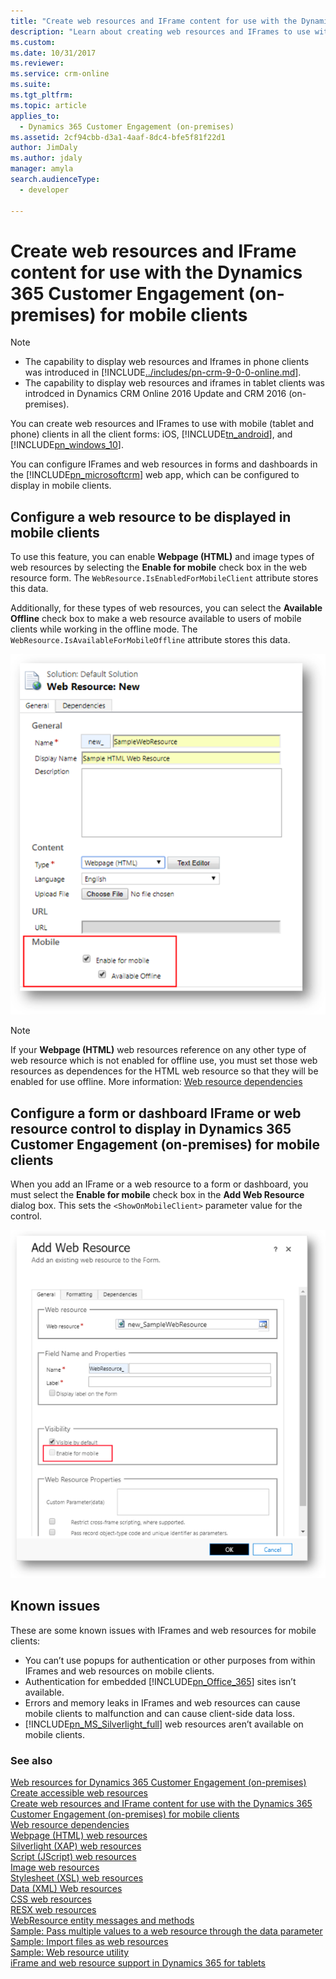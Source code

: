 ```yaml
---
title: "Create web resources and IFrame content for use with the Dynamics 365 Customer Engagement (on-premises) for mobile clients (Developer Guide for Dynamics 365 Customer Engagement (on-premises)) | MicrosoftDocs"
description: "Learn about creating web resources and IFrames to use with the Dynamics 365 Customer Engagement (on-premises) for mobile clients: iOS, Android, and Windows 10."
ms.custom: 
ms.date: 10/31/2017
ms.reviewer: 
ms.service: crm-online
ms.suite: 
ms.tgt_pltfrm: 
ms.topic: article
applies_to: 
  - Dynamics 365 Customer Engagement (on-premises)
ms.assetid: 2cf94cbb-d3a1-4aaf-8dc4-bfe5f81f22d1
author: JimDaly
ms.author: jdaly
manager: amyla
search.audienceType: 
  - developer

---
```

# Create web resources and IFrame content for use with the Dynamics 365 Customer Engagement (on-premises) for mobile clients

> [!NOTE]
> - The capability to display web resources and Iframes in phone clients was introduced in [!INCLUDE[../includes/pn-crm-9-0-0-online.md](../includes/pn-crm-9-0-0-online.md)].
> - The capability to display web resources and iframes in tablet clients was introdced in Dynamics CRM Online 2016 Update and CRM 2016 (on-premises).


You can create web resources and IFrames to use with mobile (tablet and phone) clients in all the client forms: iOS, [!INCLUDE[tn_android](../includes/tn-android.md)], and [!INCLUDE[pn_windows_10](../includes/pn-windows-10.md)]. 
  
 You can configure IFrames and web resources in forms and dashboards in the [!INCLUDE[pn_microsoftcrm](../includes/pn-microsoftcrm.md)] web app, which can be configured to display in mobile clients.  
  
<a name="BKMK_ConfigureWebResource"></a>   

## Configure a web resource to be displayed in mobile clients  

To use this feature, you can enable **Webpage (HTML)** and image types of web resources by selecting the **Enable for mobile** check box in the web resource form. The `WebResource.IsEnabledForMobileClient` attribute stores this data.  

Additionally, for these types of web resources, you can select the **Available Offline** check box to make a web resource available to users of mobile clients while working in the offline mode. The `WebResource.IsAvailableForMobileOffline` attribute stores this data.  

![Enable a web resource for mobile clients](media/web-resource-enable-for-mobile.png)  

> [!NOTE]
> If your **Webpage (HTML)** web resources reference on any other type of web resource which is not enabled for offline use, you must set those web resources as dependences for the HTML web resource so that they will be enabled for use offline. More information: [Web resource dependencies](web-resource-dependencies.md)
  
<a name="BKMK_ConfigureControl"></a>

## Configure a form or dashboard IFrame or web resource control to display in Dynamics 365 Customer Engagement (on-premises) for mobile clients  

When you add an IFrame or a web resource to a form or dashboard, you must select the **Enable for mobile** check box in the **Add Web Resource** dialog box. 
 This sets the `<ShowOnMobileClient>` parameter value for the control.  
  
 ![Select Enable for mobile check box](media/enable-mobile-web-resource-control.PNG)  
  
<a name="BKMK_KnownIssues"></a>

## Known issues  

 These are some known issues with IFrames and web resources for mobile clients:  
  
- You can’t use popups for authentication or other purposes from within IFrames and web resources on mobile clients.    
- Authentication for embedded [!INCLUDE[pn_Office_365](../includes/pn-office-365.md)] sites isn’t available.    
- Errors and memory leaks in IFrames and web resources can cause mobile clients to malfunction and can cause client-side data loss.    
- [!INCLUDE[pn_MS_Silverlight_full](../includes/pn-ms-silverlight-full.md)] web resources aren’t available on mobile clients.  
  
### See also

[Web resources for Dynamics 365 Customer Engagement (on-premises)](web-resources.md)<br />
[Create accessible web resources](create-accessible-web-resources.md)<br />
[Create web resources and IFrame content for use with the Dynamics 365 Customer Engagement (on-premises) for mobile clients](create-web-resources-iframe-mobile.md)<br />
[Web resource dependencies](web-resource-dependencies.md)<br />
[Webpage (HTML) web resources](webpage-html-web-resources.md)<br />
[Silverlight (XAP) web resources](silverlight-xap-web-resources.md)<br />
[Script (JScript) web resources](script-jscript-web-resources.md)<br />
[Image web resources](image-web-resources.md)<br />
[Stylesheet (XSL) web resources](stylesheet-xsl-web-resources.md)<br />
[Data (XML) Web resources](data-xml-web-resources.md)<br />
[CSS web resources](css-web-resources.md)<br />
[RESX web resources](resx-web-resources.md)<br />
[WebResource entity messages and methods](webresource-entity-messages-methods.md)<br />
[Sample: Pass multiple values to a  web resource through the data parameter](sample-pass-multiple-values-web-resource-through-data-parameter.md)<br />
[Sample: Import files as web resources](sample-import-files-web-resources.md)<br />
[Sample: Web resource utility](sample-web-resource-utility.md)<br /> 
[iFrame and web resource support in Dynamics 365 for tablets](../customize/iframe-web-resource-support-dynamics-365-phones-tablets.md)<br />
